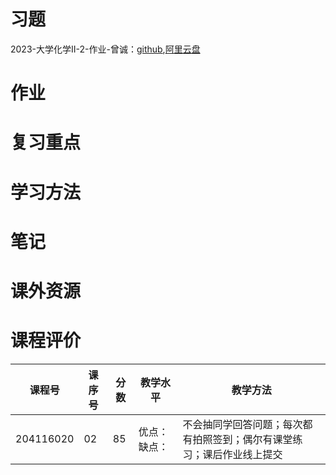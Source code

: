 # 习题

2023-大学化学II-2-作业-曾诚：[github](https://github.com/SCUBioGuide/SCU-Biology-Guide/tree/main/大一下/大学化学（II）-2/习题/2023-大学化学II-2-作业-曾诚),[阿里云盘](https://www.aliyundrive.com/s/gtgMPXMtcAp)

# 作业

# 复习重点

# 学习方法

# 笔记

# 课外资源

# 课程评价

| 课程号 | 课序号 | 分数 | 教学水平 | 教学方法 |
|-------|-------|-----|---------|---------|
| 204116020 | 02 | 85 | 优点：缺点： | 不会抽同学回答问题；每次都有拍照签到；偶尔有课堂练习；课后作业线上提交 |